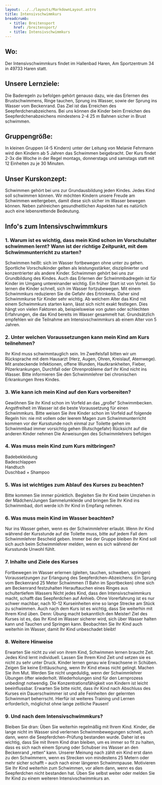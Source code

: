 ```yaml
---
layout: ../../layouts/MarkdownLayout.astro
title: Intensivschwimmkurs
breadcrumb:
  - title: Breitensport
    href: /breitensport/
  - title: Intensivschwimmkurs
---
```


## Wo:

Der Intensivschwimmkurs findet im Hallenbad Haren, Am Sportzentrum 34 in 49733 Haren statt.

## Unsere Lernziele:

Die Baderegeln zu befolgen gehört genauso dazu, wie das Erlernen des Brustschwimmens, Ringe tauchen, Sprung ins Wasser, sowie der Sprung ins Wasser vom Beckenrand.
Das Ziel ist das Erreichen des Seepferdchenabzeichens. Bei uns können die Kinder beim Erreichen des Seepferdchenabzeichens mindestens 2-4 25 m Bahnen sicher in Brust schwimmen.

## Gruppengröße:

In kleinen Gruppen (4-5 Kindern) unter der Leitung von Melanie Fehrmann wird den Kindern ab 5 Jahren das Schwimmen beigebracht. Der Kurs findet 2-3x die Woche in der Regel montags, donnerstags und samstags statt mit 12 Einheiten zu je 30 Minuten.

## Unser Kurskonzept:

Schwimmen gehört bei uns zur Grundausbildung jeden Kindes. Jedes Kind soll schwimmen können. Wir möchten Kindern unsere Freude am Schwimmen weitergeben, damit diese sich sicher im Wasser bewegen können. Neben zahlreichen gesundheitlichen Aspekten hat es natürlich auch eine lebensrettende Bedeutung.

## Info's zum Intensivschwimmkurs

### 1. Warum ist es wichtig, dass mein Kind schon im Vorschulalter schwimmen lernt? Wann ist der richtige Zeitpunkt, mit dem Schwimmunterricht zu starten?

Schwimmen heißt: sich im Wasser fortbewegen ohne unter zu gehen. Sportliche Vorschulkinder gelten als leistungsstärker, disziplinierter und konzentrierter als andere Kinder. Schwimmen gehört bei uns zur Grundbildung des Kindes. Auch das Erlernen der Schwimmbadregeln ist für Kinder im Umgang untereinander wichtig. Ein früher Start ist von Vorteil. So lernen die Kinder schnell, sich im Wasser fortzubewegen. Mit einem Schwimmkurs reduzieren Sie die Gefahr des Ertrinkens. Daher sind Schwimmkurse für Kinder sehr wichtig. Ab welchem Alter das Kind mit einem Schwimmkurs starten kann, lässt sich nicht exakt festlegen. Dies hängt von vielen Faktoren ab, beispielsweise von guten oder schlechten Erfahrungen, die das Kind bereits im Wasser gesammelt hat. Grundsätzlich empfehlen wir die Teilnahme am Intensivschwimmkurs ab einem Alter von 5 Jahren.

### 2. Unter welchen Voraussetzungen kann mein Kind am Kurs teilnehmen?

Ihr Kind muss schwimmtauglich sein. Im Zweifelsfall bitten wir um Rücksprache mit dem Hausarzt (Herz, Augen, Ohren, Kreislauf, Atemwege).
Mit ansteckende Infektionen, offene Wunden, Hautkrankheiten, Fieber, Pilzerkrankungen, Durchfall oder Ohrenprobleme darf ihr Kind nicht ins Wasser.
Bitte informieren Sie den Schwimmlehrer bei chronischen Erkrankungen Ihres Kindes.

### 3. Wie kann ich mein Kind auf den Kurs vorbereiten?

Gewöhnen Sie ihr Kind schon im Vorfeld an das „große“ Schwimmbecken. Angstfreiheit im Wasser ist die beste Voraussetzung für einen Schwimmkurs.
Bitte weisen Sie ihre Kinder schon im Vorfeld auf folgende Regeln hin:
nie mit vollem oder leerem Magen zum Schwimmunterricht kommen
vor der Kursstunde noch einmal zur Toilette gehen
im Schwimmbad immer vorsichtig gehen (Rutschgefahr)
Rücksicht auf die anderen Kinder nehmen
Die Anweisungen des Schwimmlehrers befolgen

### 4. Was muss mein Kind zum Kurs mitbringen?

Badebekleidung<br>
Badeschlappen<br>
Handtuch<br>
Duschbad + Shampoo<br>

### 5. Was ist wichtiges zum Ablauf des Kurses zu beachten?

Bitte kommen Sie immer pünktlich.
Begleiten Sie Ihr Kind beim Umziehen in der Mädchen/Jungen Sammelumkleide und bringen Sie Ihr Kind ins Schwimmbad, dort werde ich Ihr Kind in Empfang nehmen.

### 6. Was muss mein Kind im Wasser beachten?

Nur ins Wasser gehen, wenn es der Schwimmlehrer erlaubt.
Wenn ihr Kind während der Kursstunde auf die Toilette muss, bitte auf jedem Fall dem Schwimmlehrer Bescheid geben.
Immer bei der Gruppe bleiben
Ihr Kind soll sich auch beim Schwimmlehrer melden, wenn es sich während der Kursstunde Unwohl fühlt.

### 7. Inhalte und Ziele des Kurses

Fortbewegen im Wasser erlernen (gleiten, tauchen, schweben, springen)
Voraussetzungen zur Erlangung des Seepferdchen-Abzeichens:
Ein Sprung vom Beckenrand
25 Meter Schwimmen (1 Bahn im Sportbecken) ohne sich am Beckenrand festzuhalten
Herauftauchen eines Ringes aus schultertiefem Wassers
Nicht jedes Kind, dass den Intensivschwimmkurs macht, schafft das Seepferdchen auf Anhieb. Ohne Vorerfahrung ist es nur schwer machbar, nach 10-12 Kurseinheiten eine so lange Strecke am Stück zu schwimmen. Auch nach dem Kurs ist es wichtig, dass Sie weiterhin mit Ihrem Kind üben. Denn: Übung macht bekanntlich den Meister!
Ziel des Kurses ist es, das Ihr Kind im Wasser sicherer wird, sich über Wasser halten kann und Tauchen und Springen kann.
Beobachten Sie Ihr Kind auch weiterhin im Wasser, damit Ihr Kind unbeschadet bleibt!

### 8. Weitere Hinweise

Erwarten Sie nicht zu viel von ihrem Kind, Schwimmen lernen braucht Zeit. Jedes Kind lernt individuell. Lassen Sie Ihrem Kind Zeit und setzen sie es nicht zu sehr unter Druck.
Kinder lernen genau wie Erwachsene in Schüben.
Zeigen Sie keine Enttäuschung, wenn Ihr Kind etwas nicht gelingt. Machen Sie ihm Mut.
Werden Sie nicht ungeduldig, wenn der Schwimmlehrer Übungen öfter wiederholt. Wiederholungen sind für den Lernprozess unbedingt notwendig.
Die Konzentrationsfähigkeit von Kindern ist leicht beeinflussbar.
Erwarten Sie bitte nicht, dass ihr Kind nach Abschluss des Kurses ein Dauerschwimmer ist und alle Feinheiten der gelernten Schwimmart beherrscht. Hierfür ist weiteres Training und Lernen erforderlich, möglichst ohne lange zeitliche Pausen!

### 9. Und nach dem Intensivschwimmkurs?

Bleiben Sie dran: Üben Sie weiterhin regelmäßig mit Ihrem Kind. Kinder, die lange nicht im Wasser sind verlernen Schwimmbewegungen schnell, auch dann, wenn die Seepferdchen-Prüfung bestanden wurde. Daher ist es wichtig, dass Sie mit Ihrem Kind dran bleiben, um es immer so fit zu halten, dass es sich nach einem Sprung oder Schubser ins Wasser an den Beckenrand „retten“ kann. Unserer Meinung nach zählt ein Kind erst dann zu den Schwimmern, wenn es Strecken von mindestens 25 Metern oder mehr sicher schafft – auch nach einer längeren Schwimmpause. Motivieren Sie Ihr Kind weiterhin zum Schwimmen, vor allem dann, wenn es das Seepferdchen nicht bestanden hat. Üben Sie selbst weiter oder melden Sie Ihr Kind zu einem weiteren Intensivschwimmkurs an.
